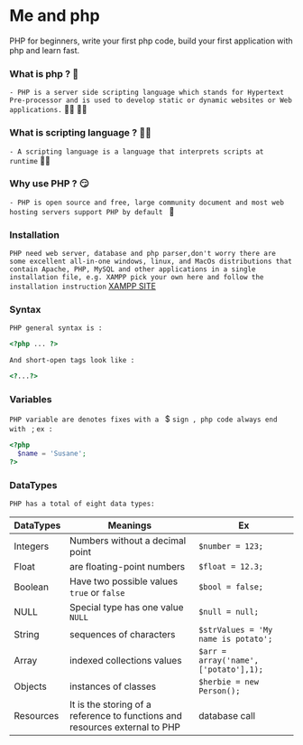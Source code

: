# Me and php
PHP for beginners, write your first php code, build your first application with php and learn fast.

### What is php ? 🤔

`- PHP is a server side scripting language which stands for Hypertext Pre-processor and is used to develop static or dynamic websites or Web applications.` 👨‍💻  👩‍💻

### What is scripting language ? 🕵️‍♂️

`- A scripting language is a language that interprets scripts at runtime`  👨‍🏫

### Why use PHP ? 😏

`- PHP is open source and free, large community document and most web hosting servers support PHP by default ` 🤗

### Installation

`PHP need web server, database and php parser,don't worry there are some excellent all-in-one windows, linux, and MacOs distributions that contain Apache, PHP, MySQL and other applications in a single installation file, e.g. XAMPP pick your own here and follow the installation instruction` [XAMPP SITE](https://www.apachefriends.org/fr/index.html)

### Syntax
`PHP general syntax is :`
```php
<?php ... ?>
```
`And short-open tags look like :`
```php
<?...?>
```

### Variables
`PHP variable are denotes fixes with a ` $ `sign , php code always end with ` ; `ex :` 
```php
<?php
  $name = 'Susane';
?>
```

### DataTypes
`PHP has a total of eight data types:`

DataTypes  | Meanings | Ex
------------ | ------------- | -------------
Integers | Numbers without a decimal point | `$number = 123;`
Float | are floating-point numbers | `$float = 12.3;`
Boolean | Have two possible values `true` or `false` | `$bool = false;`
NULL |Special type has one value `NULL` | `$null = null;`
String | sequences of characters | `$strValues = 'My name is potato';`
Array | indexed collections values | `$arr = array('name',['potato'],1);`
Objects | instances of classes | `$herbie = new Person();`
Resources | It is the storing of a reference to functions and resources external to PHP | database call
